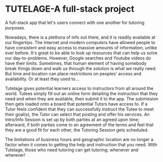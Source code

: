 # TUTELAGE-A full-stack project
A full-stack app that let's users connect with one another for tutoring purposes.

Nowadays, there is a plethora of info out there, and it is readily available at our fingertips. The Internet and modern computers have allowed people to have consistent and easy access to massive amounts of information, unlike ever before. It's great to be able to look up resources that can help us solve our day-to-problems. However, Google searches and Youtube videos do have their limits. Sometimes, that human element of having somebody break things down and walk us through the solution is what we really need. But time and location can place restrictions on peoples' access and availability. Or at least they used to...

Tutelage gives potential learners access to instructors from all around the world. Tutees simply fill out an online form detailing the instruction that they need and when they are available, then submit it to the app. The submission then gets loaded onto a board that potential Tutors have access to. If a Tutor feels confident that they can successfully instruct the Tutee to meet their goal(s), the Tutor can select that posting and offer his services. An Intro/Info Session is set up by both parties at an agreed upon time; afterward, if both parties come to an agreement of the terms and feel that they are a good fit for each other, the Tutoring Session gets scheduled.

The limitations of business hours and geographic location are no longer a factor when it comes to getting the help and instruction that you need. With Tutelage, those who need tutoring can get tutoring; whenever and wherever!
